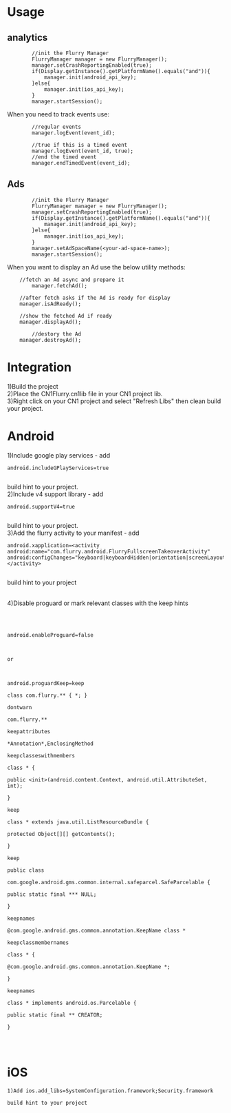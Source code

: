 # Usage #

## analytics ##
```
        //init the Flurry Manager
        FlurryManager manager = new FlurryManager();
        manager.setCrashReportingEnabled(true);
        if(Display.getInstance().getPlatformName().equals("and")){
            manager.init(android_api_key);
        }else{
            manager.init(ios_api_key);        
        }
        manager.startSession();

```

When you need to track events use:
```
        //regular events
        manager.logEvent(event_id);
        
        //true if this is a timed event
        manager.logEvent(event_id, true);
        //end the timed event
        manager.endTimedEvent(event_id);
```


## Ads ##
```
        //init the Flurry Manager
        FlurryManager manager = new FlurryManager();
        manager.setCrashReportingEnabled(true);
        if(Display.getInstance().getPlatformName().equals("and")){
            manager.init(android_api_key);
        }else{
            manager.init(ios_api_key);        
        }
        manager.setAdSpaceName(<your-ad-space-name>);
        manager.startSession();

```

When you want to display an Ad use the below utility methods:
```
	//fetch an Ad async and prepare it
        manager.fetchAd();

	//after fetch asks if the Ad is ready for display
	manager.isAdReady();

	//show the fetched Ad if ready
	manager.displayAd();

        //destory the Ad
	manager.destroyAd();

```



# Integration #
1)Build the project <br>
2)Place the CN1Flurry.cn1lib file in your CN1 project lib. <br>
3)Right click on your CN1 project and select "Refresh Libs" then clean build your project.<br>

<h1>Android</h1>
1)Include google play services - add<br>
<pre><code>android.includeGPlayServices=true<br>
</code></pre>
build hint to your project.<br>
2)Include v4 support library - add<br>
<pre><code>android.supportV4=true<br>
</code></pre>
build hint to your project.<br>
3)Add the flurry activity to your manifest - add<br>
<pre><code>android.xapplication=&lt;activity android:name="com.flurry.android.FlurryFullscreenTakeoverActivity" android:configChanges="keyboard|keyboardHidden|orientation|screenLayout|uiMode|screenSize|smallestScreenSize"&gt; &lt;/activity&gt;<br>
</code></pre>
build hint to your project<br>
<br>

4)Disable proguard or mark relevant classes with the keep hints<br>
<br>
<pre><code><br>
android.enableProguard=false<br>
 <br>
or <br>
<br>
android.proguardKeep=keep<br>
class com.flurry.** { *; }<br>
dontwarn<br>
com.flurry.**<br>
keepattributes<br>
*Annotation*,EnclosingMethod<br>
keepclasseswithmembers<br>
class * {<br>
public &lt;init&gt;(android.content.Context, android.util.AttributeSet, int);<br>
}<br>
keep<br>
class * extends java.util.ListResourceBundle {<br>
protected Object[][] getContents();<br>
}<br>
keep<br>
public class<br>
com.google.android.gms.common.internal.safeparcel.SafeParcelable {<br>
public static final *** NULL;<br>
}<br>
keepnames<br>
@com.google.android.gms.common.annotation.KeepName class *<br>
keepclassmembernames<br>
class * {<br>
@com.google.android.gms.common.annotation.KeepName *;<br>
}<br>
keepnames<br>
class * implements android.os.Parcelable {<br>
public static final ** CREATOR;<br>
}<br>
<br>
</code></pre>

<h1>iOS</h1>
<pre><code>1)Add ios.add_libs=SystemConfiguration.framework;Security.framework<br>
build hint to your project<br>
</code></pre>